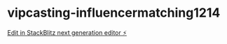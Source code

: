# vipcasting-influencermatching1214

[Edit in StackBlitz next generation editor ⚡️](https://stackblitz.com/~/github.com/cayenne0430/vipcasting-influencermatching1214)